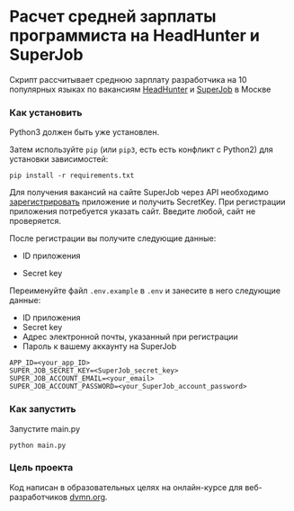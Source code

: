 # Расчет средней зарплаты программиста на HeadHunter и SuperJob

Скрипт рассчитывает среднюю зарплату разработчика на 10 популярных языках по вакансиям 
[HeadHunter](https://hh.ru/) и [SuperJob](https://www.superjob.ru/) в Москве

### Как установить

Python3 должен быть уже установлен.

Затем используйте `pip` (или `pip3`, есть есть конфликт с Python2) для установки зависимостей:
```
pip install -r requirements.txt
```

Для получения вакансий на сайте SuperJob через API необходимо [зарегистрировать](https://api.superjob.ru/register) приложение и получить SecretKey. При регистрации приложения потребуется указать сайт. Введите любой, сайт не проверяется.

После регистрации вы получите следующие данные:

* ID приложения

* Secret key

Переименуйте файл `.env.example` в `.env` и занесите в него следующие данные:

* ID приложения
* Secret key
* Адрес электронной почты, указанный при регистрации
* Пароль к вашему аккаунту на SuperJob

```
APP_ID=<your_app_ID>
SUPER_JOB_SECRET_KEY=<SuperJob_secret_key>
SUPER_JOB_ACCOUNT_EMAIL=<your_email>
SUPER_JOB_ACCOUNT_PASSWORD=<your_SuperJob_account_password>
```

### Как запустить

Запустите main.py
```
python main.py
```

### Цель проекта

Код написан в образовательных целях на онлайн-курсе для веб-разработчиков [dvmn.org](https://dvmn.org/).